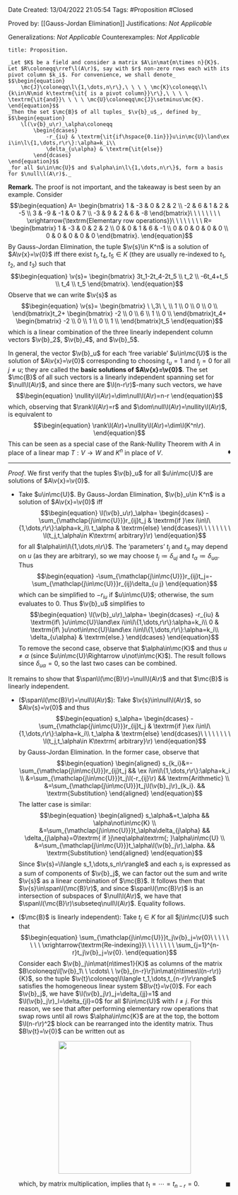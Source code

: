<br />
<br />

Date Created: 13/04/2022 21:05:54
Tags: #Proposition #Closed

Proved by: [[Gauss-Jordan Elimination]]
Justifications: _Not Applicable_

Generalizations: _Not Applicable_
Counterexamples: _Not Applicable_

``` ad-Proposition
title: Proposition.

_Let $K$ be a field and consider a matrix $A\in\mat{m\times n}{K}$. Let $R\coloneqq\rref\l(A\r)$, say with $r$ non-zero rows each with its pivot column $k_i$. For convenience, we shall denote_
$$\begin{equation}
    \mc{J}\coloneqq\l\{1,\dots,n\r\},\ \ \ \ \mc{K}\coloneqq\l\{k\in\N\mid k\textrm{\it{ is a pivot column}}\r\},\ \ \ \ \textrm{\it{and}}\ \ \ \ \mc{U}\coloneqq\mc{J}\setminus\mc{K}.
\end{equation}$$
_Then the set $\mc{B}$ of all tuples_ $\v{b}_u$_, defined by_
$$\begin{equation}
    \l(\v{b}_u\r)_\alpha\coloneqq
        \begin{dcases}
            -r_{iu} & \textrm{\it{if\hspace{0.1in}}}u\in\mc{U}\land\ex i\in\l\{1,\dots,r\r\}:\alpha=k_i\\
            \delta_{u\alpha} & \textrm{\it{else}}
        \end{dcases}
\end{equation}$$
_for all $u\in\mc{U}$ and $\alpha\in\l\{1,\dots,n\r\}$, form a basis for $\null\l(A\r)$._

```

**Remark.** The proof is not important, and the takeaway is best seen by an example. Consider
$$\begin{equation}
    A=
        \begin{bmatrix}
             1 & -3 &  0 &  2 &  2 \\
            -2 &  6 &  1 &  2 & -5 \\
             3 & -9 & -1 &  0 &  7 \\
            -3 &  9 &  2 &  6 & -8
        \end{bmatrix}\ \ \ \ \ \ \ \ \xrightarrow{\textrm{Elementary row operations}}\ \ \ \ \ \ \ \ R=
        \begin{bmatrix}
             1 & -3 &  0 &  2 &  2 \\
             0 &  0 &  1 &  6 & -1 \\
             0 &  0 &  0 &  0 &  0 \\
             0 &  0 &  0 &  0 &  0
        \end{bmatrix}.
\end{equation}$$
By Gauss-Jordan Elimination, the tuple $\v{s}\in K^n$ is a solution of $A\v{x}=\v{0}$ iff there exist $t_1,t_4,t_5\in K$ (they are usually re-indexed to $t_1$, $t_2$, and $t_3$) such that
$$\begin{equation}
    \v{s}=
        \begin{bmatrix}
            3t_1-2t_4-2t_5 \\
            t_2 \\
            -6t_4+t_5 \\
            t_4 \\
            t_5
        \end{bmatrix}.
\end{equation}$$
Observe that we can write $\v{s}$ as
$$\begin{equation}
    \v{s}=
        \begin{bmatrix}
            \ \,3\ \, \\
            1 \\
            0 \\
            0 \\
            0 \\
        \end{bmatrix}t_2+
        \begin{bmatrix}
            -2 \\
            0 \\
            6 \\
            1 \\
            0 \\
        \end{bmatrix}t_4+
        \begin{bmatrix}
            -2 \\
            0 \\
            1 \\
            0 \\
            1 \\
        \end{bmatrix}t_5
\end{equation}$$
which is a linear combination of the three linearly independent column vectors $\v{b}_2$, $\v{b}_4$, and $\v{b}_5$.

In general, the vector $\v{b}_u$ for each $\textrm{`}$free variable$\textrm{'}$ $u\in\mc{U}$ is the solution of $A\v{x}=\v{0}$ corresponding to choosing $t_u=1$ and $t_j=0$ for all $j\neq u$; they are called the **basic solutions of $A\v{x}=\v{0}$**. The set $\mc{B}$ of all such vectors is a linearly independent spanning set for $\null\l(A\r)$, and since there are $\l(n-r\r)$-many such vectors, we have
$$\begin{equation}
    \nullity\l(A\r)=\dim\null\l(A\r)=n-r
\end{equation}$$
which, observing that $\rank\l(A\r)=r$ and $\dom\null\l(A\r)=\nullity\l(A\r)$, is equivalent to
$$\begin{equation}
    \rank\l(A\r)+\nullity\l(A\r)=\dim\l(K^n\r).
\end{equation}$$
This can be seen as a special case of the Rank-Nullity Theorem with $A$ in place of a linear map $T:V\to W$ and $K^n$ in place of $V$.<span style="float:right;">$\blacklozenge$</span>

---

_Proof_. We first verify that the tuples $\v{b}_u$ for all $u\in\mc{U}$ are solutions of $A\v{x}=\v{0}$.
* Take $u\in\mc{U}$. By Gauss-Jordan Elimination, $\v{b}_u\in K^n$ is a solution of $A\v{x}=\v{0}$ iff
$$\begin{equation}
    \l(\v{b}_u\r)_\alpha=
        \begin{dcases}
            -\sum_{\mathclap{j\in\mc{U}}}r_{ij}t_j & \textrm{if }\ex i\in\l\{1,\dots,r\r\}:\alpha=k_i\\
            t_\alpha & \textrm{else}
        \end{dcases}\ \ \ \ \ \ \ \ \l(t_j,t_\alpha\in K\textrm{ arbitrary}\r)
\end{equation}$$
for all $\alpha\in\l\{1,\dots,n\r\}$. The $\textrm{`}$parameters$\textrm{'}$ $t_j$ and $t_\alpha$ may depend on $u$ (as they are arbitrary), so we may choose $t_j\coloneqq\delta_{u j}$ and $t_\alpha\coloneqq\delta_{u\alpha}$. Thus
$$\begin{equation}
    -\sum_{\mathclap{j\in\mc{U}}}r_{ij}t_j=-\sum_{\mathclap{j\in\mc{U}}}r_{ij}\delta_{u j}
\end{equation}$$
which can be simplified to $-r_{iu}$ if $u\in\mc{U}$; otherwise, the sum evaluates to $0$. Thus $\v{b}_u$ simplifies to
$$\begin{equation}
    \l(\v{b}_u\r)_\alpha=
        \begin{dcases}
            -r_{iu} & \textrm{if\ }u\in\mc{U}\land\ex i\in\l\{1,\dots,r\r\}:\alpha=k_i\\
            0 & \textrm{if\ }u\not\in\mc{U}\land\ex i\in\l\{1,\dots,r\r\}:\alpha=k_i\\
            \delta_{u\alpha} & \textrm{else.}
        \end{dcases}
\end{equation}$$
To remove the second case, observe that $\alpha\in\mc{K}$ and thus $u\neq\alpha$ (since $u\in\mc{U}\Rightarrow u\not\in\mc{K}$). The result follows since $\delta_{u\alpha}=0$, so the last two cases can be combined.

It remains to show that $\span\l(\mc{B}\r)=\null\l(A\r)$ and that $\mc{B}$ is linearly independent.
* ($\span\l(\mc{B}\r)=\null\l(A\r)$): Take $\v{s}\in\null\l(A\r)$, so $A\v{s}=\v{0}$ and thus
$$\begin{equation}
    s_\alpha=
        \begin{dcases}
            -\sum_{\mathclap{j\in\mc{U}}}r_{ij}t_j & \textrm{if }\ex i\in\l\{1,\dots,r\r\}:\alpha=k_i\\
            t_\alpha & \textrm{else}
        \end{dcases}\ \ \ \ \ \ \ \ \l(t_j,t_\alpha\in K\textrm{ arbitrary}\r)
\end{equation}$$
by Gauss-Jordan Elimination. In the former case, observe that
$$\begin{equation}
    \begin{aligned}
        s_{k_i}&=-\sum_{\mathclap{j\in\mc{U}}}r_{ij}t_j && \ex i\in\l\{1,\dots,r\r\}:\alpha=k_i \\
        &=\sum_{\mathclap{j\in\mc{U}}}t_j\l(-r_{ij}\r) && \textrm{Arithmetic} \\
        &=\sum_{\mathclap{j\in\mc{U}}}t_j\l(\v{b}_j\r)_{k_i}. && \textrm{Substitution}
    \end{aligned}
\end{equation}$$
The latter case is similar:
$$\begin{equation}
    \begin{aligned}
        s_\alpha&=t_\alpha && \alpha\not\in\mc{K} \\
        &=\sum_{\mathclap{j\in\mc{U}}}t_\alpha\delta_{j\alpha} && \delta_{j\alpha}=0\textrm{ if }j\neq\alpha\textrm{; }\alpha\in\mc{U} \\
        &=\sum_{\mathclap{j\in\mc{U}}}t_\alpha\l(\v{b}_j\r)_\alpha. && \textrm{Substitution}
    \end{aligned}
\end{equation}$$
Since $\v{s}=\l\langle s_1,\dots,s_n\r\rangle$ and each $s_j$ is expressed as a sum of components of $\v{b}_j$, we can factor out the sum and write $\v{s}$ as a linear combination of $\mc{B}$. It follows then that $\v{s}\in\span\l(\mc{B}\r)$, and since $\span\l(\mc{B}\r)$ is an intersection of subspaces of $\null\l(A\r)$, we have that $\span\l(\mc{B}\r)\subseteq\null\l(A\r)$. Equality follows.

* ($\mc{B}$ is linearly independent): Take $t_j\in K$ for all $j\in\mc{U}$ such that
$$\begin{equation}
    \sum_{\mathclap{j\in\mc{U}}}t_j\v{b}_j=\v{0}\ \ \ \ \ \ \ \ \xrightarrow{\textrm{Re-indexing}}\ \ \ \ \ \ \ \ \sum_{j=1}^{n-r}t_j\v{b}_j=\v{0}.
\end{equation}$$
Consider each $\v{b}_j\in\mat{n\times1}{K}$ as columns of the matrix $B\coloneqq\l[\v{b}_1\ \ \cdots\ \ \v{b}_{n-r}\r]\in\mat{n\times\l(n-r\r)}{K}$, so the tuple $\v{t}\coloneqq\l\langle t_1,\dots,t_{n-r}\r\rangle$ satisfies the homogeneous linear system $B\v{t}=\v{0}$. For each $\v{b}_j$, we have $\l(\v{b}_j\r)_j=\delta_{jj}=1$ and $\l(\v{b}_j\r)_l=\delta_{jl}=0$ for all $l\in\mc{U}$ with $l\neq j$. For this reason, we see that after performing elementary row operations that swap rows until all rows $\alpha\in\mc{K}$ are at the top, the bottom $\l(n-r\r)^2$ block can be rearranged into the identity matrix. Thus $B\v{t}=\v{0}$ can be written out as
  <center><img src="https://raw.githubusercontent.com/zhaoshenzhai/MathWiki/master/Images/2022-04-17_202311/image.svg", width=300></center>

  which, by matrix multiplication, implies that $t_1=\cdots=t_{n-r}=0$.<span style="float:right;">$\blacksquare$</span>
